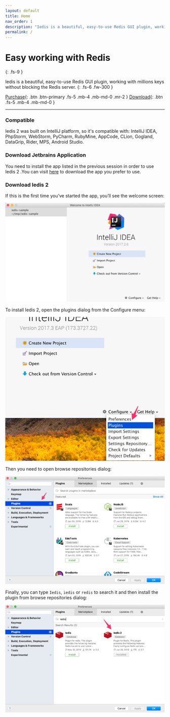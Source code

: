 ```yaml
---
layout: default
title: Home
nav_order: 1
description: "Iedis is a beautiful, easy-to-use Redis GUI plugin, working with millions keys without blocking the Redis server."
permalink: /
---
```


# Easy working with Redis
{: .fs-9 }

Iedis is a beautiful, easy-to-use Redis GUI plugin, working with millions keys without blocking the Redis server.
{: .fs-6 .fw-300 }

[Purchase](https://plugins.jetbrains.com/plugin/12634-iedis-2/pricing#edition=commercial){: .btn .btn-primary .fs-5 .mb-4 .mb-md-0 .mr-2 } [Download](docs/install-the-plugin){: .btn .fs-5 .mb-4 .mb-md-0 }

---
### Compatible
Iedis 2 was built on IntelliJ platform, so it's compatible with: IntelliJ IDEA, PhpStorm, WebStorm, PyCharm, RubyMine, AppCode, CLion, Gogland, DataGrip, Rider, MPS, Android Studio.

### Download Jetbrains Application
You need to install the app listed in the previous session in order to use Iedis 2 .You can visit [here](https://www.jetbrains.com/products.html) to download the app you prefer to use.

### Download Iedis 2
If this is the first time you’ve started the app, you’ll see the welcome screen:

![welcome screen](/assets/images/getting-started/welcome-screen.png)

To install Iedis 2, open the plugins dialog from the Configure menu:

![plugins option](/assets/images/getting-started/plugins-option.png)

Then you need to open browse repositories dialog:

![browse repositories](/assets/images/getting-started/browse-repositories3.png)

Finally, you can type ```Iedis```, ```iedis``` or ```redis``` to search it and then install the plugin from browse repositories dialog:

![install iedis](/assets/images/getting-started/install-iedis3.png)